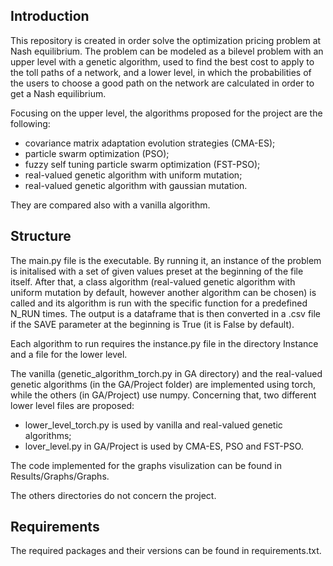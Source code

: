 ## Introduction
This repository is created in order solve the optimization pricing problem at Nash equilibrium.
The problem can be modeled as a bilevel problem with an upper level with a genetic algorithm, used to find
the best cost to apply to the toll paths of a network, and a lower level, in which the probabilities 
of the users to choose a good path on the network are calculated in order to get a Nash equilibrium. 

Focusing on the upper level, the algorithms proposed for the project are the following:
- covariance matrix adaptation evolution strategies (CMA-ES);
- particle swarm optimization (PSO);
- fuzzy self tuning particle swarm optimization (FST-PSO);
- real-valued genetic algorithm with uniform mutation;
- real-valued genetic algorithm with gaussian mutation.

They are compared also with a vanilla algorithm.

## Structure
The main.py file is the executable.
By running it, an instance of the problem is initalised with a set of given values preset 
at the beginning of the file itself.
After that, a class algorithm (real-valued genetic algorithm with uniform mutation by default, 
however another algorithm can be chosen) is called and its algorithm is run with the specific 
function for a predefined N_RUN times.
The output is a dataframe that is then converted in a .csv file if the SAVE parameter 
at the beginning is True (it is False by default).

Each algorithm to run requires the instance.py file in the directory Instance and a file for the 
lower level. 

The vanilla (genetic_algorithm_torch.py in GA directory) and the real-valued genetic algorithms 
(in the GA/Project folder) are implemented using torch, while the others (in GA/Project) use numpy.
Concerning that, two different lower level files are proposed:
- lower_level_torch.py is used by vanilla and real-valued genetic algorithms;
- lover_level.py in GA/Project is used by CMA-ES, PSO and FST-PSO.

The code implemented for the graphs visulization can be found in Results/Graphs/Graphs.

The others directories do not concern the project.

## Requirements
The required packages and their versions can be found in requirements.txt.
